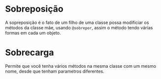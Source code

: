 # Sobreposição

A sopreposição é o fato de um filho de uma classe possa modificiar os métodos da classe mãe, usando `@sobrepor`, assim o método tendo várias formas em cada um objeto.

# Sobrecarga

Permite que você tenha vários métodos na mesma classe com um mesmo nome, desde que tenham parametros diferentes.